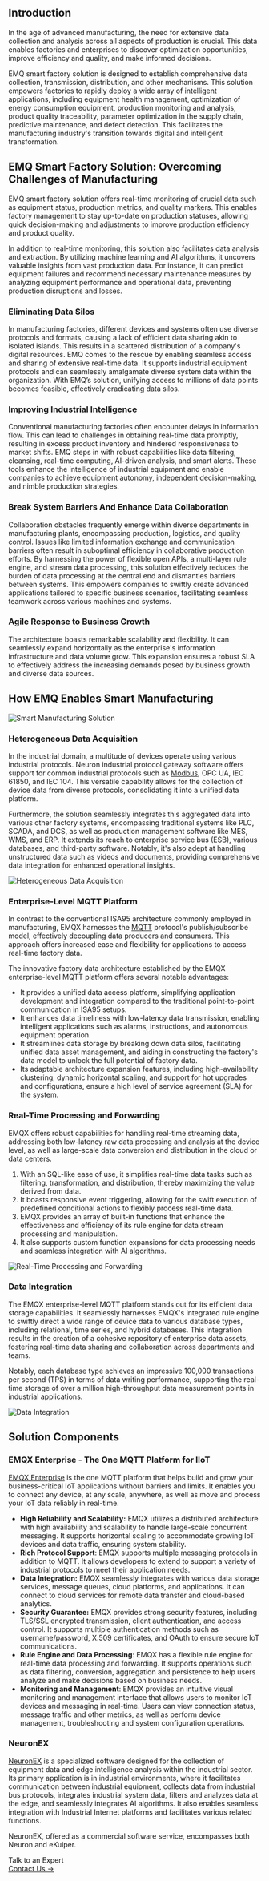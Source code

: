 ## Introduction

In the age of advanced manufacturing, the need for extensive data collection and analysis across all aspects of production is crucial. This data enables factories and enterprises to discover optimization opportunities, improve efficiency and quality, and make informed decisions.

EMQ smart factory solution is designed to establish comprehensive data collection, transmission, distribution, and other mechanisms. This solution empowers factories to rapidly deploy a wide array of intelligent applications, including equipment health management, optimization of energy consumption equipment, production monitoring and analysis, product quality traceability, parameter optimization in the supply chain, predictive maintenance, and defect detection. This facilitates the manufacturing industry's transition towards digital and intelligent transformation.

## EMQ Smart Factory Solution: Overcoming Challenges of Manufacturing

EMQ smart factory solution offers real-time monitoring of crucial data such as equipment status, production metrics, and quality markers. This enables factory management to stay up-to-date on production statuses, allowing quick decision-making and adjustments to improve production efficiency and product quality. 

In addition to real-time monitoring, this solution also facilitates data analysis and extraction. By utilizing machine learning and AI algorithms, it uncovers valuable insights from vast production data. For instance, it can predict equipment failures and recommend necessary maintenance measures by analyzing equipment performance and operational data, preventing production disruptions and losses.

### Eliminating Data Silos

In manufacturing factories, different devices and systems often use diverse protocols and formats, causing a lack of efficient data sharing akin to isolated islands. This results in a scattered distribution of a company's digital resources. EMQ comes to the rescue by enabling seamless access and sharing of extensive real-time data. It supports industrial equipment protocols and can seamlessly amalgamate diverse system data within the organization. With EMQ’s solution, unifying access to millions of data points becomes feasible, effectively eradicating data silos.

### Improving Industrial Intelligence

Conventional manufacturing factories often encounter delays in information flow. This can lead to challenges in obtaining real-time data promptly, resulting in excess product inventory and hindered responsiveness to market shifts. EMQ steps in with robust capabilities like data filtering, cleansing, real-time computing, AI-driven analysis, and smart alerts. These tools enhance the intelligence of industrial equipment and enable companies to achieve equipment autonomy, independent decision-making, and nimble production strategies.

### Break System Barriers And Enhance Data Collaboration

Collaboration obstacles frequently emerge within diverse departments in manufacturing plants, encompassing production, logistics, and quality control. Issues like limited information exchange and communication barriers often result in suboptimal efficiency in collaborative production efforts. By harnessing the power of flexible open APIs, a multi-layer rule engine, and stream data processing, this solution effectively reduces the burden of data processing at the central end and dismantles barriers between systems. This empowers companies to swiftly create advanced applications tailored to specific business scenarios, facilitating seamless teamwork across various machines and systems.

### Agile Response to Business Growth

The architecture boasts remarkable scalability and flexibility. It can seamlessly expand horizontally as the enterprise's information infrastructure and data volume grow. This expansion ensures a robust SLA to effectively address the increasing demands posed by business growth and diverse data sources.

## How EMQ Enables Smart Manufacturing

![Smart Manufacturing Solution](https://assets.emqx.com/images/4f9397f58dcb38dd3218c551f709724d.png)

### Heterogeneous Data Acquisition

In the industrial domain, a multitude of devices operate using various industrial protocols. Neuron industrial protocol gateway software offers support for common industrial protocols such as [Modbus](https://www.emqx.com/en/blog/modbus-protocol-the-grandfather-of-iot-communication), OPC UA, IEC 61850, and IEC 104. This versatile capability allows for the collection of device data from diverse protocols, consolidating it into a unified data platform. 

Furthermore, the solution seamlessly integrates this aggregated data into various other factory systems, encompassing traditional systems like PLC, SCADA, and DCS, as well as production management software like MES, WMS, and ERP. It extends its reach to enterprise service bus (ESB), various databases, and third-party software. Notably, it's also adept at handling unstructured data such as videos and documents, providing comprehensive data integration for enhanced operational insights.

![Heterogeneous Data Acquisition](https://assets.emqx.com/images/af435f6fec3090b22784fe268a9f18b4.png)

### Enterprise-Level MQTT Platform

In contrast to the conventional ISA95 architecture commonly employed in manufacturing, EMQX harnesses the [MQTT](https://www.emqx.com/en/blog/the-easiest-guide-to-getting-started-with-mqtt) protocol's publish/subscribe model, effectively decoupling data producers and consumers. This approach offers increased ease and flexibility for applications to access real-time factory data. 

The innovative factory data architecture established by the EMQX enterprise-level MQTT platform offers several notable advantages:

- It provides a unified data access platform, simplifying application development and integration compared to the traditional point-to-point communication in ISA95 setups. 
- It enhances data timeliness with low-latency data transmission, enabling intelligent applications such as alarms, instructions, and autonomous equipment operation. 
- It streamlines data storage by breaking down data silos, facilitating unified data asset management, and aiding in constructing the factory's data model to unlock the full potential of factory data. 
- Its adaptable architecture expansion features, including high-availability clustering, dynamic horizontal scaling, and support for hot upgrades and configurations, ensure a high level of service agreement (SLA) for the system.

### Real-Time Processing and Forwarding

EMQX offers robust capabilities for handling real-time streaming data, addressing both low-latency raw data processing and analysis at the device level, as well as large-scale data conversion and distribution in the cloud or data centers. 

1. With an SQL-like ease of use, it simplifies real-time data tasks such as filtering, transformation, and distribution, thereby maximizing the value derived from data. 
2. It boasts responsive event triggering, allowing for the swift execution of predefined conditional actions to flexibly process real-time data. 
3. EMQX provides an array of built-in functions that enhance the effectiveness and efficiency of its rule engine for data stream processing and manipulation. 
4. It also supports custom function expansions for data processing needs and seamless integration with AI algorithms.

![Real-Time Processing and Forwarding](https://assets.emqx.com/images/4ead46b7305df1ff5749a8d63fd96971.png)

### Data Integration

The EMQX enterprise-level MQTT platform stands out for its efficient data storage capabilities. It seamlessly harnesses EMQX's integrated rule engine to swiftly direct a wide range of device data to various database types, including relational, time series, and hybrid databases. This integration results in the creation of a cohesive repository of enterprise data assets, fostering real-time data sharing and collaboration across departments and teams. 

Notably, each database type achieves an impressive 100,000 transactions per second (TPS) in terms of data writing performance, supporting the real-time storage of over a million high-throughput data measurement points in industrial applications.

![Data Integration](https://assets.emqx.com/images/7975696552af2c7cecf02572b62952b7.png)

## Solution Components

### EMQX Enterprise - The One MQTT Platform for IIoT

[EMQX Enterprise](https://www.emqx.com/en/products/emqx) is the one MQTT platform that helps build and grow your business-critical IoT applications without barriers and limits. It enables you to connect any device, at any scale, anywhere, as well as move and process your IoT data reliably in real-time.

- **High Reliability and Scalability:** EMQX utilizes a distributed architecture with high availability and scalability to handle large-scale concurrent messaging. It supports horizontal scaling to accommodate growing IoT devices and data traffic, ensuring system stability.
- **Rich Protocol Support**: EMQX supports multiple messaging protocols in addition to MQTT. It allows developers to extend to support a variety of industrial protocols to meet their application needs.
- **Data Integration:** EMQX seamlessly integrates with various data storage services, message queues, cloud platforms, and applications. It can connect to cloud services for remote data transfer and cloud-based analytics.
- **Security Guarantee:** EMQX provides strong security features, including TLS/SSL encrypted transmission, client authentication, and access control. It supports multiple authentication methods such as username/password, X.509 certificates, and OAuth to ensure secure IoT communications.
- **Rule Engine and Data Processing**: EMQX has a flexible rule engine for real-time data processing and forwarding. It supports operations such as data filtering, conversion, aggregation and persistence to help users analyze and make decisions based on business needs.
- **Monitoring and Management**: EMQX provides an intuitive visual monitoring and management interface that allows users to monitor IoT devices and messaging in real-time. Users can view connection status, message traffic and other metrics, as well as perform device management, troubleshooting and system configuration operations.

### NeuronEX

[NeuronEX](https://www.emqx.com/en/products/neuronex) is a specialized software designed for the collection of equipment data and edge intelligence analysis within the industrial sector. Its primary application is in industrial environments, where it facilitates communication between industrial equipment, collects data from industrial bus protocols, integrates industrial system data, filters and analyzes data at the edge, and seamlessly integrates AI algorithms. It also enables seamless integration with Industrial Internet platforms and facilitates various related functions.

NeuronEX, offered as a commercial software service, encompasses both Neuron and eKuiper.



<section class="promotion">
    <div>
        Talk to an Expert
    </div>
    <a href="https://www.emqx.com/en/contact?product=solutions" class="button is-gradient px-5">Contact Us →</a>
</section>
